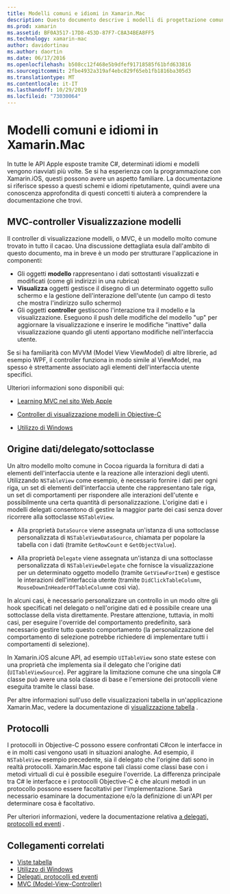 ```yaml
---
title: Modelli comuni e idiomi in Xamarin.Mac
description: Questo documento descrive i modelli di progettazione comuni usati per la compilazione di app Xamarin.Mac. Vengono illustrati il modello MVC (Model-View-Controller), i modelli di origine dati e delegati e i protocolli.
ms.prod: xamarin
ms.assetid: BF0A3517-17D8-453D-87F7-C8A34BEA8FF5
ms.technology: xamarin-mac
author: davidortinau
ms.author: daortin
ms.date: 06/17/2016
ms.openlocfilehash: b508cc12f468e5b9dfef91718585f61bfd633816
ms.sourcegitcommit: 2fbe4932a319af4ebc829f65eb1fb1816ba305d3
ms.translationtype: MT
ms.contentlocale: it-IT
ms.lasthandoff: 10/29/2019
ms.locfileid: "73030064"
---
```

# <a name="common-patterns-and-idioms-in-xamarinmac"></a>Modelli comuni e idiomi in Xamarin.Mac

In tutte le API Apple esposte tramite C#, determinati idiomi e modelli vengono riavviati più volte. Se si ha esperienza con la programmazione con Xamarin.iOS, questi possono avere un aspetto familiare. La documentazione si riferisce spesso a questi schemi e idiomi ripetutamente, quindi avere una conoscenza approfondita di questi concetti ti aiuterà a comprendere la documentazione che trovi.

## <a name="mvc---model-view-controller"></a>MVC-controller Visualizzazione modelli

Il controller di visualizzazione modelli, o MVC, è un modello molto comune trovato in tutto il cacao. Una discussione dettagliata esula dall'ambito di questo documento, ma in breve è un modo per strutturare l'applicazione in componenti:

- Gli oggetti **modello** rappresentano i dati sottostanti visualizzati e modificati (come gli indirizzi in una rubrica)
- **Visualizza** oggetti gestisce il disegno di un determinato oggetto sullo schermo e la gestione dell'interazione dell'utente (un campo di testo che mostra l'indirizzo sullo schermo)
- Gli oggetti **controller** gestiscono l'interazione tra il modello e la visualizzazione. Eseguono il push delle modifiche del modello "up" per aggiornare la visualizzazione e inserire le modifiche "inattive" dalla visualizzazione quando gli utenti apportano modifiche nell'interfaccia utente.

Se si ha familiarità con MVVM (Model View ViewModel) di altre librerie, ad esempio WPF, il controller funziona in modo simile al ViewModel, ma spesso è strettamente associato agli elementi dell'interfaccia utente specifici.

Ulteriori informazioni sono disponibili qui:

- [Learning MVC nel sito Web Apple](https://developer.apple.com/library/ios/documentation/general/conceptual/devpedia-cocoacore/MVC.html)

- [Controller di visualizzazione modelli in Objective-C](https://developer.apple.com/library/ios/documentation/general/conceptual/CocoaEncyclopedia/Model-View-Controller/Model-View-Controller.html)
- [Utilizzo di Windows](~/mac/user-interface/window.md)

## <a name="data-source--delegate--subclassing"></a>Origine dati/delegato/sottoclasse

Un altro modello molto comune in Cocoa riguarda la fornitura di dati a elementi dell'interfaccia utente e la reazione alle interazioni degli utenti. Utilizzando `NSTableView` come esempio, è necessario fornire i dati per ogni riga, un set di elementi dell'interfaccia utente che rappresentano tale riga, un set di comportamenti per rispondere alle interazioni dell'utente e possibilmente una certa quantità di personalizzazione. L'origine dati e i modelli delegati consentono di gestire la maggior parte dei casi senza dover ricorrere alla sottoclasse `NSTableView`.

- Alla proprietà `DataSource` viene assegnata un'istanza di una sottoclasse personalizzata di `NSTableViewDataSource`, chiamata per popolare la tabella con i dati (tramite `GetRowCount` e `GetObjectValue`).

- Alla proprietà `Delegate` viene assegnata un'istanza di una sottoclasse personalizzata di `NSTableViewDelegate` che fornisce la visualizzazione per un determinato oggetto modello (tramite `GetViewForItem`) e gestisce le interazioni dell'interfaccia utente (tramite `DidClickTableColumn`, `MouseDownInHeaderOfTableColumn`e così via).

In alcuni casi, è necessario personalizzare un controllo in un modo oltre gli hook specificati nel delegato o nell'origine dati ed è possibile creare una sottoclasse della vista direttamente. Prestare attenzione, tuttavia, in molti casi, per eseguire l'override del comportamento predefinito, sarà necessario gestire tutto questo comportamento (la personalizzazione del comportamento di selezione potrebbe richiedere di implementare tutti i comportamenti di selezione).

In Xamarin.iOS alcune API, ad esempio `UITableView` sono state estese con una proprietà che implementa sia il delegato che l'origine dati (`UITableViewSource`). Per aggirare la limitazione comune che una singola C# classe può avere una sola classe di base e l'emersione dei protocolli viene eseguita tramite le classi base.

Per altre informazioni sull'uso delle visualizzazioni tabella in un'applicazione Xamarin.Mac, vedere la documentazione di [visualizzazione tabella](~/mac/user-interface/table-view.md) .

## <a name="protocols"></a>Protocolli

I protocolli in Objective-C possono essere confrontati C#con le interfacce in e in molti casi vengono usati in situazioni analoghe. Ad esempio, il `NSTableView` esempio precedente, sia il delegato che l'origine dati sono in realtà protocolli. Xamarin.Mac espone tali classi come classi base con i metodi virtuali di cui è possibile eseguire l'override. La differenza principale tra C# le interfacce e i protocolli Objective-C è che alcuni metodi in un protocollo possono essere facoltativi per l'implementazione. Sarà necessario esaminare la documentazione e/o la definizione di un'API per determinare cosa è facoltativo.

Per ulteriori informazioni, vedere la documentazione relativa [a delegati, protocolli ed eventi](~/ios/app-fundamentals/delegates-protocols-and-events.md) .

## <a name="related-links"></a>Collegamenti correlati

- [Viste tabella](~/mac/user-interface/table-view.md)
- [Utilizzo di Windows](~/mac/user-interface/window.md)
- [Delegati, protocolli ed eventi](~/ios/app-fundamentals/delegates-protocols-and-events.md)
- [MVC (Model-View-Controller)](https://developer.apple.com/library/ios/documentation/general/conceptual/CocoaEncyclopedia/Model-View-Controller/Model-View-Controller.html)
